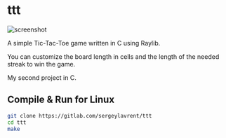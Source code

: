 # ttt
![screenshot](https://github.com/user-attachments/assets/daacd19c-2fa9-4b23-97a5-cfe19b06a461)

A simple Tic-Tac-Toe game written in C using Raylib.

You can customize the board length in cells and the length of the needed streak to win the game.

My second project in C.

## Compile & Run for Linux
```sh
git clone https://gitlab.com/sergeylavrent/ttt
cd ttt
make
```
